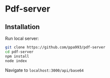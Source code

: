 ﻿# Pdf-server

## Installation

Run local server:

```bash
git clone https://github.com/ppa993/pdf-server
cd pdf-server
npm install
node index
```

Navigate to `localhost:3000/api/base64`


